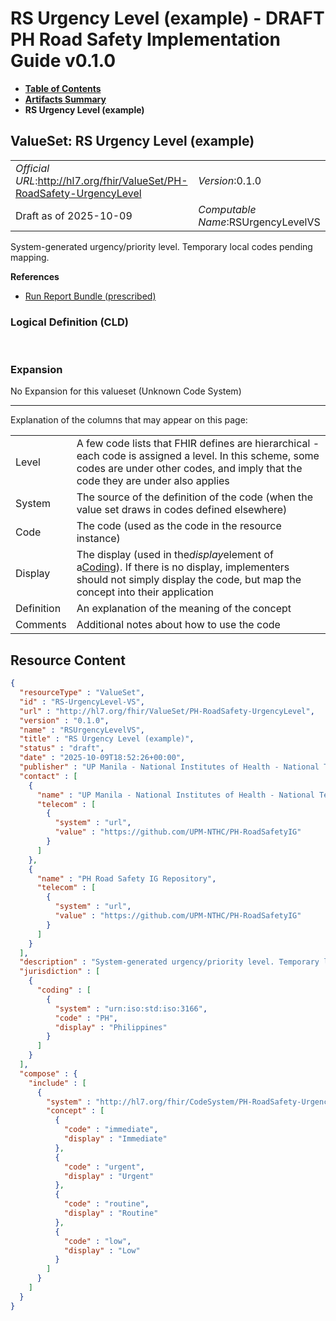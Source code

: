 # RS Urgency Level (example) - DRAFT PH Road Safety Implementation Guide v0.1.0

* [**Table of Contents**](toc.md)
* [**Artifacts Summary**](artifacts.md)
* **RS Urgency Level (example)**

## ValueSet: RS Urgency Level (example) 

| | |
| :--- | :--- |
| *Official URL*:http://hl7.org/fhir/ValueSet/PH-RoadSafety-UrgencyLevel | *Version*:0.1.0 |
| Draft as of 2025-10-09 | *Computable Name*:RSUrgencyLevelVS |

 
System-generated urgency/priority level. Temporary local codes pending mapping. 

 **References** 

* [Run Report Bundle (prescribed)](StructureDefinition-RunReportBundle.md)

### Logical Definition (CLD)

 

### Expansion

No Expansion for this valueset (Unknown Code System)

-------

 Explanation of the columns that may appear on this page: 

| | |
| :--- | :--- |
| Level | A few code lists that FHIR defines are hierarchical - each code is assigned a level. In this scheme, some codes are under other codes, and imply that the code they are under also applies |
| System | The source of the definition of the code (when the value set draws in codes defined elsewhere) |
| Code | The code (used as the code in the resource instance) |
| Display | The display (used in the*display*element of a[Coding](http://hl7.org/fhir/R4/datatypes.html#Coding)). If there is no display, implementers should not simply display the code, but map the concept into their application |
| Definition | An explanation of the meaning of the concept |
| Comments | Additional notes about how to use the code |



## Resource Content

```json
{
  "resourceType" : "ValueSet",
  "id" : "RS-UrgencyLevel-VS",
  "url" : "http://hl7.org/fhir/ValueSet/PH-RoadSafety-UrgencyLevel",
  "version" : "0.1.0",
  "name" : "RSUrgencyLevelVS",
  "title" : "RS Urgency Level (example)",
  "status" : "draft",
  "date" : "2025-10-09T18:52:26+00:00",
  "publisher" : "UP Manila - National Institutes of Health - National Telehealth Center",
  "contact" : [
    {
      "name" : "UP Manila - National Institutes of Health - National Telehealth Center",
      "telecom" : [
        {
          "system" : "url",
          "value" : "https://github.com/UPM-NTHC/PH-RoadSafetyIG"
        }
      ]
    },
    {
      "name" : "PH Road Safety IG Repository",
      "telecom" : [
        {
          "system" : "url",
          "value" : "https://github.com/UPM-NTHC/PH-RoadSafetyIG"
        }
      ]
    }
  ],
  "description" : "System-generated urgency/priority level. Temporary local codes pending mapping.",
  "jurisdiction" : [
    {
      "coding" : [
        {
          "system" : "urn:iso:std:iso:3166",
          "code" : "PH",
          "display" : "Philippines"
        }
      ]
    }
  ],
  "compose" : {
    "include" : [
      {
        "system" : "http://hl7.org/fhir/CodeSystem/PH-RoadSafety-UrgencyLevel",
        "concept" : [
          {
            "code" : "immediate",
            "display" : "Immediate"
          },
          {
            "code" : "urgent",
            "display" : "Urgent"
          },
          {
            "code" : "routine",
            "display" : "Routine"
          },
          {
            "code" : "low",
            "display" : "Low"
          }
        ]
      }
    ]
  }
}

```
